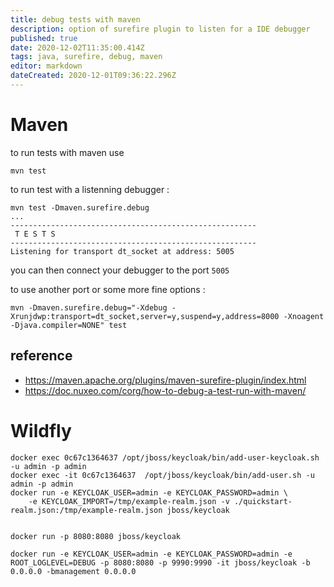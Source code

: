 ```yaml
---
title: debug tests with maven
description: option of surefire plugin to listen for a IDE debugger
published: true
date: 2020-12-02T11:35:00.414Z
tags: java, surefire, debug, maven
editor: markdown
dateCreated: 2020-12-01T09:36:22.296Z
---
```


# Maven
to run tests with maven use 
````
mvn test
````
to run test with a listenning debugger :
````
mvn test -Dmaven.surefire.debug
...
-------------------------------------------------------
 T E S T S
-------------------------------------------------------
Listening for transport dt_socket at address: 5005
````

you can then connect your debugger to the port ``5005``

to use another port or some more fine options :
````
mvn -Dmaven.surefire.debug="-Xdebug -Xrunjdwp:transport=dt_socket,server=y,suspend=y,address=8000 -Xnoagent -Djava.compiler=NONE" test
````

## reference
- https://maven.apache.org/plugins/maven-surefire-plugin/index.html
- https://doc.nuxeo.com/corg/how-to-debug-a-test-run-with-maven/

# Wildfly

````
docker exec 0c67c1364637 /opt/jboss/keycloak/bin/add-user-keycloak.sh -u admin -p admin
docker exec -it 0c67c1364637  /opt/jboss/keycloak/bin/add-user.sh -u admin -p admin
docker run -e KEYCLOAK_USER=admin -e KEYCLOAK_PASSWORD=admin \
    -e KEYCLOAK_IMPORT=/tmp/example-realm.json -v ./quickstart-realm.json:/tmp/example-realm.json jboss/keycloak


docker run -p 8080:8080 jboss/keycloak

docker run -e KEYCLOAK_USER=admin -e KEYCLOAK_PASSWORD=admin -e ROOT_LOGLEVEL=DEBUG -p 8080:8080 -p 9990:9990 -it jboss/keycloak -b 0.0.0.0 -bmanagement 0.0.0.0
````